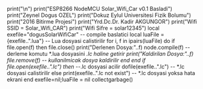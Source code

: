  print("\n")
 print("ESP8266 NodeMCU Solar_Wifi_Car v0.1 Basladi")
 print("Zeynel Dogus OZEL")
 print("Dokuz Eylul Universitesi Fizik Bolumu")
 print("2016 Bitirme Projesi")
 print("Yrd.Dc.Dr. Kadir AKGUNGOR")
 print("Wifi SSID = Solar_Wifi_CAR")
 print("Wifi Sifre = solar12345")
 local exefile="dogusSolarWifiCar" -- compile baslatici
 local luaFile = {exefile..".lua"} -- Lua dosyasi calistirilir
 for i, f in ipairs(luaFile) do
 if file.open(f) then
 file.close()
 print("Derlenen Dosya:"..f)
 node.compile(f) -- derleme komutu *.lua dosyasini *.lc haline getirir
 print("Kaldirilan Dosya:"..f)
 file.remove(f) -- kullanilmicak dosya kaldirilir
 end
 end
if file.open(exefile..".lc") then --*.lc dosyasi acilir
 dofile(exefile..".lc") -- *.lc dosyasi calistirilir
 else
 print(exefile..".lc not exist") -- *.lc dosyasi yoksa hata ekrani
 end
 exefile=nil;luaFile = nil
 collectgarbage()
